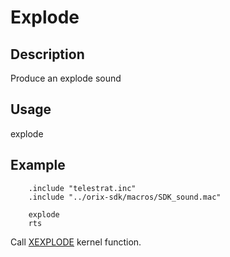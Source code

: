 # Explode

## Description

Produce an explode sound

## Usage

explode

## Example

```ca65
    .include "telestrat.inc"
    .include "../orix-sdk/macros/SDK_sound.mac"

    explode
    rts

```

Call [XEXPLODE](../../../kernel/primitives/xexplode.md) kernel function.
